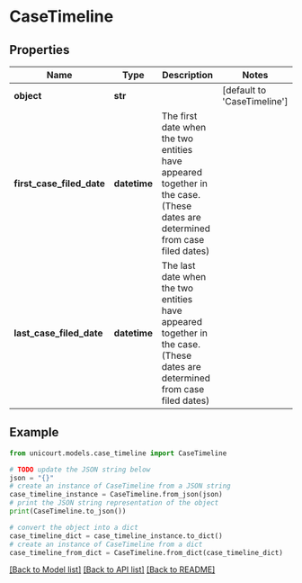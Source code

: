 # CaseTimeline


## Properties

Name | Type | Description | Notes
------------ | ------------- | ------------- | -------------
**object** | **str** |  | [default to 'CaseTimeline']
**first_case_filed_date** | **datetime** | The first date when the two entities have appeared together in the case. (These dates are determined from case filed dates) | 
**last_case_filed_date** | **datetime** | The last date when the two entities have appeared together in the case. (These dates are determined from case filed dates) | 

## Example

```python
from unicourt.models.case_timeline import CaseTimeline

# TODO update the JSON string below
json = "{}"
# create an instance of CaseTimeline from a JSON string
case_timeline_instance = CaseTimeline.from_json(json)
# print the JSON string representation of the object
print(CaseTimeline.to_json())

# convert the object into a dict
case_timeline_dict = case_timeline_instance.to_dict()
# create an instance of CaseTimeline from a dict
case_timeline_from_dict = CaseTimeline.from_dict(case_timeline_dict)
```
[[Back to Model list]](../README.md#documentation-for-models) [[Back to API list]](../README.md#documentation-for-api-endpoints) [[Back to README]](../README.md)


